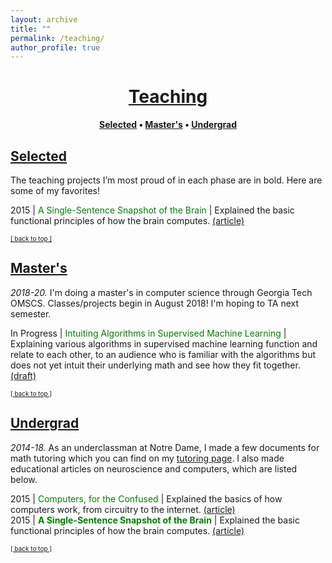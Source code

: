 ```yaml
---
layout: archive
title: ""
permalink: /teaching/
author_profile: true
--- 
```


# [<center>Teaching</center>](#top)

<center><b><font color="blue"><a href="http://www.jpskycak.com/teaching/#selected">Selected</a></font> • <a href="http://www.jpskycak.com/teaching/#masters">Master's</a></font> • <font color="blue"><a href="http://www.jpskycak.com/teaching/#undergrad">Undergrad</a></font></b></center>

## [Selected](#selected)

The teaching projects I’m most proud of in each phase are in bold. Here are some of my favorites!

2015 | <font color="green">A Single-Sentence Snapshot of the Brain</font> | Explained the basic functional principles of how the brain computes. <font color="blue"><a href="https://jpskycak.github.io/files/jpskycak-snapshot_brain.pdf">(article)</a></font>  

<font size="1" color="blue"><a href="http://www.jpskycak.com/research/#top">[ back to top ]</a></font>

## [Master's](#masters)

<i>2018-20.</i> I'm doing a master's in computer science through Georgia Tech OMSCS. Classes/projects begin in August 2018! I'm hoping to TA next semester.  

In Progress | <font color="green">Intuiting Algorithms in Supervised Machine Learning</font> | Explaining various algorithms in supervised machine learning function and relate to each other, to an audience who is familiar with the algorithms but does not yet intuit their underlying math and see how they fit together. <font color="blue"><a href="https://docs.google.com/document/d/1zHOIYDTrnJjwUFwhhHZL6YvMKHQLf9djOsTi3CXzm2g/edit?usp=sharing">(draft)</a></font>  

<font size="1" color="blue"><a href="http://www.jpskycak.com/teaching/#top">[ back to top ]</a></font>

## [Undergrad](#undergrad)

<i>2014-18.</i> As an underclassman at Notre Dame, I made a few documents for math tutoring which you can find on my <font color="blue"><a href="https://jpskycak.github.io/tutoring/#bio">tutoring page</a></font>. I also made educational articles on neuroscience and computers, which are listed below.

2015 | <font color="green">Computers, for the Confused</font> | Explained the basics of how computers work, from circuitry to the internet. <font color="blue"><a href="https://jpskycak.github.io/files/jpskycak-computers_confused.pdf">(article)</a></font>  
2015 | <b><font color="green">A Single-Sentence Snapshot of the Brain</font></b> | Explained the basic functional principles of how the brain computes. <font color="blue"><a href="https://jpskycak.github.io/files/jpskycak-snapshot_brain.pdf">(article)</a></font>  

<font size="1" color="blue"><a href="http://www.jpskycak.com/teaching/#top">[ back to top ]</a></font>

